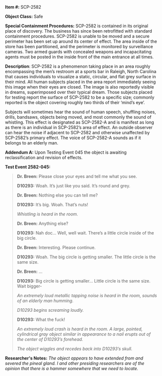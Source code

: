 **Item #:** SCP-2582

**Object Class:** Safe

**Special Containment Procedures:** SCP-2582 is contained in its original place of discovery. The business has since been retrofitted with standard containment procedures. SCP-2582 is unable to be moved and a secure perimeter has been set up around its center of effect. The area inside of the store has been partitioned, and the perimeter is monitored by surveillance cameras. Two armed guards with concealed weapons and incapacitating agents must be posted in the inside front of the main entrance at all times.

**Description**: SCP-2582 is a phenomenon taking place in an area roughly encompassing the men’s restroom at a sports bar in Raleigh, North Carolina that causes individuals to visualize a static, circular, and flat grey surface in their mind. All human subjects placed in the area report immediately seeing this image when their eyes are closed. The image is also reportedly visible in dreams, superimposed over their typical dream. Those subjects placed for testing report the surface of SCP-2582 to be a specific size; commonly reported is the object covering roughly two thirds of their ‘mind’s eye’.

Subjects will sometimes hear the sound of human speech, shuffling noises, drills, bandsaws, objects being moved, and most commonly the sound of whistling. This effect is designated as SCP-2582-A and is manifest as long as there is an individual in SCP-2582’s area of effect. An outside observer can hear the noise if adjacent to SCP-2582 and otherwise unaffected by SCP-2582’s primary effect. The voice of SCP-2582-A sounds as if it belongs to an elderly man.

**Addendum A:** Upon Testing Event 045 the object is awaiting reclassification and revision of effects.

**Test Event 2582-045:**

> **Dr. Breen:** Please close your eyes and tell me what you see.
> 
> **D10293:** Woah. It’s just like you said. It’s round and grey.
> 
> **Dr. Breen:** Nothing else you can tell me?
> 
> **D10293:** It’s big. Woah. That’s nuts!
> 
> _Whistling is heard in the room._
> 
> **Dr. Breen:** Anything else?
> 
> **D10293:** Nah doc… Well, well wait. There’s a little circle inside of the big circle.
> 
> **Dr. Breen:** Interesting. Please continue.
> 
> **D10293:** Woah. The big circle is getting smaller. The little circle is the same size.
> 
> **Dr. Breen:** …
> 
> **D10293:** Big circle is getting smaller… Little circle is the same size. Wait bigger-
> 
> _An extremely loud metallic tapping noise is heard in the room, sounds of an elderly man humming._
> 
> _D10293 begins screaming loudly._
> 
> **D10293:** What the fuck!
> 
> _An extremely loud crash is heard in the room. A large, pointed, cylindrical gray object similar in appearance to a nail erupts out of the center of D10293’s forehead._
> 
> _The object wiggles and recedes back into D10293’s skull._

**Researcher's Notes:** _The object appears to have extended from and severed the pineal gland. I and other presiding researchers are of the opinion that there is a hammer somewhere that we need to locate._